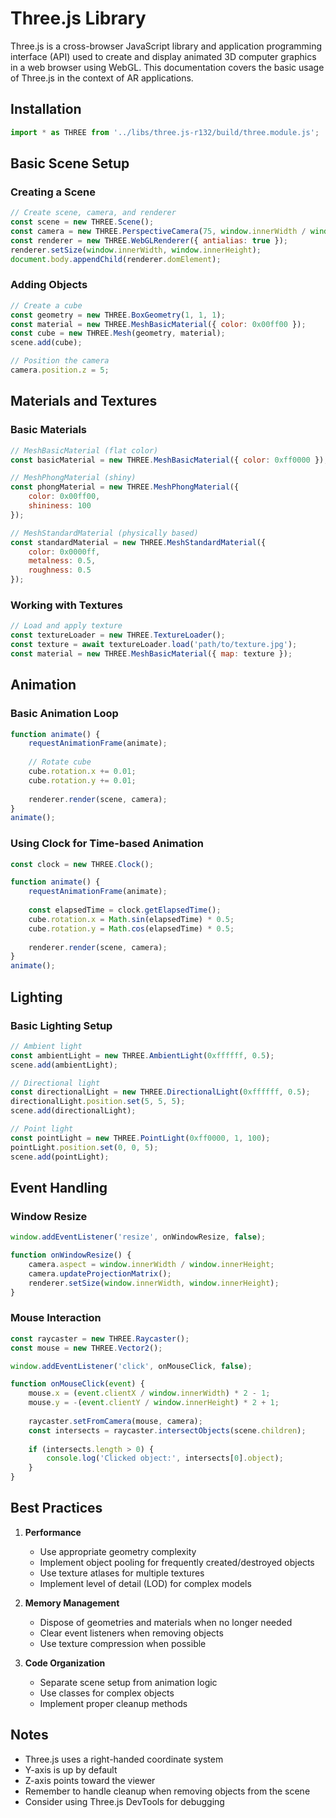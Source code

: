 # Three.js Library

Three.js is a cross-browser JavaScript library and application programming interface (API) used to create and display animated 3D computer graphics in a web browser using WebGL. This documentation covers the basic usage of Three.js in the context of AR applications.

## Installation

```javascript
import * as THREE from '../libs/three.js-r132/build/three.module.js';
```

## Basic Scene Setup

### Creating a Scene

```javascript
// Create scene, camera, and renderer
const scene = new THREE.Scene();
const camera = new THREE.PerspectiveCamera(75, window.innerWidth / window.innerHeight, 0.1, 1000);
const renderer = new THREE.WebGLRenderer({ antialias: true });
renderer.setSize(window.innerWidth, window.innerHeight);
document.body.appendChild(renderer.domElement);
```

### Adding Objects

```javascript
// Create a cube
const geometry = new THREE.BoxGeometry(1, 1, 1);
const material = new THREE.MeshBasicMaterial({ color: 0x00ff00 });
const cube = new THREE.Mesh(geometry, material);
scene.add(cube);

// Position the camera
camera.position.z = 5;
```

## Materials and Textures

### Basic Materials

```javascript
// MeshBasicMaterial (flat color)
const basicMaterial = new THREE.MeshBasicMaterial({ color: 0xff0000 });

// MeshPhongMaterial (shiny)
const phongMaterial = new THREE.MeshPhongMaterial({ 
    color: 0x00ff00,
    shininess: 100
});

// MeshStandardMaterial (physically based)
const standardMaterial = new THREE.MeshStandardMaterial({
    color: 0x0000ff,
    metalness: 0.5,
    roughness: 0.5
});
```

### Working with Textures

```javascript
// Load and apply texture
const textureLoader = new THREE.TextureLoader();
const texture = await textureLoader.load('path/to/texture.jpg');
const material = new THREE.MeshBasicMaterial({ map: texture });
```

## Animation

### Basic Animation Loop

```javascript
function animate() {
    requestAnimationFrame(animate);
    
    // Rotate cube
    cube.rotation.x += 0.01;
    cube.rotation.y += 0.01;
    
    renderer.render(scene, camera);
}
animate();
```

### Using Clock for Time-based Animation

```javascript
const clock = new THREE.Clock();

function animate() {
    requestAnimationFrame(animate);
    
    const elapsedTime = clock.getElapsedTime();
    cube.rotation.x = Math.sin(elapsedTime) * 0.5;
    cube.rotation.y = Math.cos(elapsedTime) * 0.5;
    
    renderer.render(scene, camera);
}
animate();
```

## Lighting

### Basic Lighting Setup

```javascript
// Ambient light
const ambientLight = new THREE.AmbientLight(0xffffff, 0.5);
scene.add(ambientLight);

// Directional light
const directionalLight = new THREE.DirectionalLight(0xffffff, 0.5);
directionalLight.position.set(5, 5, 5);
scene.add(directionalLight);

// Point light
const pointLight = new THREE.PointLight(0xff0000, 1, 100);
pointLight.position.set(0, 0, 5);
scene.add(pointLight);
```

## Event Handling

### Window Resize

```javascript
window.addEventListener('resize', onWindowResize, false);

function onWindowResize() {
    camera.aspect = window.innerWidth / window.innerHeight;
    camera.updateProjectionMatrix();
    renderer.setSize(window.innerWidth, window.innerHeight);
}
```

### Mouse Interaction

```javascript
const raycaster = new THREE.Raycaster();
const mouse = new THREE.Vector2();

window.addEventListener('click', onMouseClick, false);

function onMouseClick(event) {
    mouse.x = (event.clientX / window.innerWidth) * 2 - 1;
    mouse.y = -(event.clientY / window.innerHeight) * 2 + 1;
    
    raycaster.setFromCamera(mouse, camera);
    const intersects = raycaster.intersectObjects(scene.children);
    
    if (intersects.length > 0) {
        console.log('Clicked object:', intersects[0].object);
    }
}
```

## Best Practices

1. **Performance**
   - Use appropriate geometry complexity
   - Implement object pooling for frequently created/destroyed objects
   - Use texture atlases for multiple textures
   - Implement level of detail (LOD) for complex models

2. **Memory Management**
   - Dispose of geometries and materials when no longer needed
   - Clear event listeners when removing objects
   - Use texture compression when possible

3. **Code Organization**
   - Separate scene setup from animation logic
   - Use classes for complex objects
   - Implement proper cleanup methods

## Notes

- Three.js uses a right-handed coordinate system
- Y-axis is up by default
- Z-axis points toward the viewer
- Remember to handle cleanup when removing objects from the scene
- Consider using Three.js DevTools for debugging 